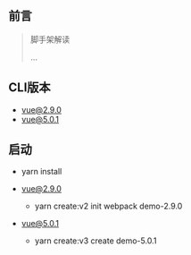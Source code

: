 ## 前言

> 脚手架解读
>
> 
> 
> ...

## CLI版本
-	vue@2.9.0
- vue@5.0.1

## 启动
- yarn install
-	vue@2.9.0
	- yarn create:v2 init webpack demo-2.9.0


- vue@5.0.1
	-	yarn create:v3 create demo-5.0.1